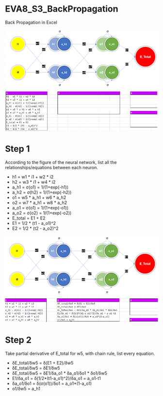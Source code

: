 # EVA8_S3_BackPropagation
Back Propagation in Excel

![](images/step_01.png)
# Step 1
According to the figure of the neural network, list all the relationships/equations between each neuron.  
* h1 = w1 * i1 + w2 * i2  
* h2 = w3 * i1 + w4 * i2  
* a_h1 = σ(o1) = 1/(1+exp(-h1))  
* a_h2 = σ(h2) = 1/(1+exp(-h2))  
* o1 = w5 * a_h1 + w6 * a_h2  
* o2 = w7 * a_h1 + w8 * a_h2  
* a_o1 = σ(o1) = 1/(1+exp(-o1))  
* a_o2 = σ(o2) = 1/(1+exp(-o2))  
* E_total = E1 + E2  
* E1 = 1/2 * (t1 - a_o1)^2   
* E2 = 1/2 * (t2 - a_o2)^2  
  
![](images/step_02.png)
# Step 2
Take partial derivative of E_total for w5, with chain rule, list every equation.
* δE_total/δw5 = δ(E1 + E2)/δw5  
* δE_total/δw5 = δE1/δw5  
* δE_total/δw5 = δE1/δa_o1 * δa_o1/δo1 * δo1/δw5  
* E1/δa_o1 = δ(1/2*(t1-a_o1)^2)/δa_o1 = a_o1-t1  
* δa_o1/δo1 = δ(σ(o1))/δo1 = a_o1*(1-a_o1)  
* o1/δw5 = a_h1  

